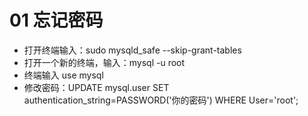 # 01 忘记密码

* 打开终端输入：sudo mysqld_safe --skip-grant-tables
* 打开一个新的终端，输入：mysql -u root
* 终端输入 use mysql
* 修改密码：UPDATE mysql.user SET authentication_string=PASSWORD('你的密码') WHERE User='root';
